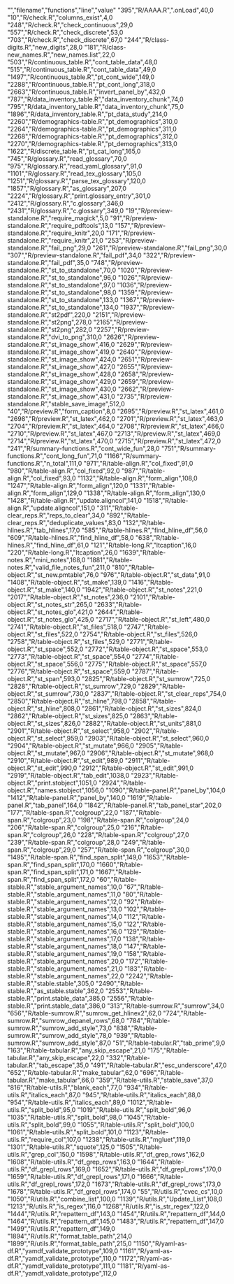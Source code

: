 "","filename","functions","line","value"
"395","R/AAAA.R",".onLoad",40,0
"10","R/check.R","columns_exist",4,0
"248","R/check.R","check_continuous",29,0
"557","R/check.R","check_discrete",53,0
"703","R/check.R","check_discrete",67,0
"244","R/class-digits.R","new_digits",28,0
"181","R/class-new_names.R","new_names.list",22,0
"503","R/continuous_table.R","cont_table_data",48,0
"515","R/continuous_table.R","cont_table_data",49,0
"1497","R/continuous_table.R","pt_cont_wide",149,0
"2288","R/continuous_table.R","pt_cont_long",318,0
"2663","R/continuous_table.R","invert_panel_by",432,0
"787","R/data_inventory_table.R","data_inventory_chunk",74,0
"795","R/data_inventory_table.R","data_inventory_chunk",75,0
"1896","R/data_inventory_table.R","pt_data_study",214,0
"2260","R/demographics-table.R","pt_demographics",310,0
"2264","R/demographics-table.R","pt_demographics",311,0
"2268","R/demographics-table.R","pt_demographics",312,0
"2270","R/demographics-table.R","pt_demographics",313,0
"1622","R/discrete_table.R","pt_cat_long",165,0
"745","R/glossary.R","read_glossary",70,0
"975","R/glossary.R","read_yaml_glossary",91,0
"1101","R/glossary.R","read_tex_glossary",105,0
"1251","R/glossary.R","parse_tex_glossary",120,0
"1857","R/glossary.R","as_glossary",207,0
"2224","R/glossary.R","print.glossary_entry",301,0
"2412","R/glossary.R","c.glossary",346,0
"2431","R/glossary.R","c.glossary",349,0
"19","R/preview-standalone.R","require_magick",5,0
"91","R/preview-standalone.R","require_pdftools",13,0
"157","R/preview-standalone.R","require_knitr",20,0
"171","R/preview-standalone.R","require_knitr",21,0
"253","R/preview-standalone.R","fail_png",29,0
"261","R/preview-standalone.R","fail_png",30,0
"307","R/preview-standalone.R","fail_pdf",34,0
"322","R/preview-standalone.R","fail_pdf",35,0
"748","R/preview-standalone.R","st_to_standalone",70,0
"1020","R/preview-standalone.R","st_to_standalone",96,0
"1026","R/preview-standalone.R","st_to_standalone",97,0
"1036","R/preview-standalone.R","st_to_standalone",98,0
"1359","R/preview-standalone.R","st_to_standalone",133,0
"1367","R/preview-standalone.R","st_to_standalone",134,0
"1937","R/preview-standalone.R","st2pdf",220,0
"2151","R/preview-standalone.R","st2png",278,0
"2165","R/preview-standalone.R","st2png",282,0
"2257","R/preview-standalone.R","dvi_to_png",310,0
"2626","R/preview-standalone.R","st_image_show",416,0
"2629","R/preview-standalone.R","st_image_show",419,0
"2640","R/preview-standalone.R","st_image_show",424,0
"2651","R/preview-standalone.R","st_image_show",427,0
"2655","R/preview-standalone.R","st_image_show",428,0
"2658","R/preview-standalone.R","st_image_show",429,0
"2659","R/preview-standalone.R","st_image_show",430,0
"2662","R/preview-standalone.R","st_image_show",431,0
"2735","R/preview-standalone.R","stable_save_image",512,0
"40","R/preview.R","form_caption",8,0
"2695","R/preview.R","st_latex",461,0
"2698","R/preview.R","st_latex",462,0
"2701","R/preview.R","st_latex",463,0
"2704","R/preview.R","st_latex",464,0
"2708","R/preview.R","st_latex",466,0
"2710","R/preview.R","st_latex",467,0
"2713","R/preview.R","st_latex",469,0
"2714","R/preview.R","st_latex",470,0
"2715","R/preview.R","st_latex",472,0
"241","R/summary-functions.R","cont_wide_fun",28,0
"751","R/summary-functions.R","cont_long_fun",71,0
"1166","R/summary-functions.R","n_total",111,0
"971","R/table-align.R","col_fixed",91,0
"980","R/table-align.R","col_fixed",92,0
"987","R/table-align.R","col_fixed",93,0
"1132","R/table-align.R","form_align",108,0
"1247","R/table-align.R","form_align",120,0
"1331","R/table-align.R","form_align",129,0
"1338","R/table-align.R","form_align",130,0
"1428","R/table-align.R","update.aligncol",141,0
"1518","R/table-align.R","update.aligncol",151,0
"311","R/table-clear_reps.R","reps_to_clear",34,0
"892","R/table-clear_reps.R","deduplicate_values",83,0
"132","R/table-hlines.R","tab_hlines",17,0
"585","R/table-hlines.R","find_hline_df",56,0
"609","R/table-hlines.R","find_hline_df",58,0
"638","R/table-hlines.R","find_hline_df",61,0
"121","R/table-long.R","ltcaption",16,0
"220","R/table-long.R","ltcaption",26,0
"1639","R/table-notes.R","mini_notes",168,0
"1881","R/table-notes.R","valid_file_notes_fun",211,0
"810","R/table-object.R","st_new.pmtable",76,0
"976","R/table-object.R","st_data",91,0
"1408","R/table-object.R","st_make",139,0
"1416","R/table-object.R","st_make",140,0
"1942","R/table-object.R","st_notes",221,0
"2017","R/table-object.R","st_notes",236,0
"2101","R/table-object.R","st_notes_str",265,0
"2633","R/table-object.R","st_notes_glo",421,0
"2644","R/table-object.R","st_notes_glo",425,0
"2717","R/table-object.R","st_left",480,0
"2741","R/table-object.R","st_files",518,0
"2747","R/table-object.R","st_files",522,0
"2754","R/table-object.R","st_files",526,0
"2758","R/table-object.R","st_files",529,0
"2771","R/table-object.R","st_space",552,0
"2772","R/table-object.R","st_space",553,0
"2773","R/table-object.R","st_space",554,0
"2774","R/table-object.R","st_space",556,0
"2775","R/table-object.R","st_space",557,0
"2776","R/table-object.R","st_space",559,0
"2787","R/table-object.R","st_span",593,0
"2825","R/table-object.R","st_sumrow",725,0
"2828","R/table-object.R","st_sumrow",729,0
"2829","R/table-object.R","st_sumrow",730,0
"2837","R/table-object.R","st_clear_reps",754,0
"2850","R/table-object.R","st_hline",798,0
"2858","R/table-object.R","st_hline",808,0
"2861","R/table-object.R","st_sizes",824,0
"2862","R/table-object.R","st_sizes",825,0
"2863","R/table-object.R","st_sizes",826,0
"2882","R/table-object.R","st_units",881,0
"2901","R/table-object.R","st_select",958,0
"2902","R/table-object.R","st_select",959,0
"2903","R/table-object.R","st_select",960,0
"2904","R/table-object.R","st_mutate",966,0
"2905","R/table-object.R","st_mutate",967,0
"2906","R/table-object.R","st_mutate",968,0
"2910","R/table-object.R","st_edit",989,0
"2911","R/table-object.R","st_edit",990,0
"2912","R/table-object.R","st_edit",991,0
"2919","R/table-object.R","tab_edit",1038,0
"2923","R/table-object.R","print.stobject",1051,0
"2924","R/table-object.R","names.stobject",1056,0
"1090","R/table-panel.R","panel_by",104,0
"1412","R/table-panel.R","panel_by",140,0
"1619","R/table-panel.R","tab_panel",164,0
"1842","R/table-panel.R","tab_panel_star",202,0
"177","R/table-span.R","colgroup",22,0
"187","R/table-span.R","colgroup",23,0
"198","R/table-span.R","colgroup",24,0
"206","R/table-span.R","colgroup",25,0
"216","R/table-span.R","colgroup",26,0
"228","R/table-span.R","colgroup",27,0
"239","R/table-span.R","colgroup",28,0
"249","R/table-span.R","colgroup",29,0
"257","R/table-span.R","colgroup",30,0
"1495","R/table-span.R","find_span_split",149,0
"1653","R/table-span.R","find_span_split",170,0
"1660","R/table-span.R","find_span_split",171,0
"1667","R/table-span.R","find_span_split",172,0
"60","R/table-stable.R","stable_argument_names",10,0
"67","R/table-stable.R","stable_argument_names",11,0
"80","R/table-stable.R","stable_argument_names",12,0
"92","R/table-stable.R","stable_argument_names",13,0
"102","R/table-stable.R","stable_argument_names",14,0
"112","R/table-stable.R","stable_argument_names",15,0
"122","R/table-stable.R","stable_argument_names",16,0
"129","R/table-stable.R","stable_argument_names",17,0
"138","R/table-stable.R","stable_argument_names",18,0
"147","R/table-stable.R","stable_argument_names",19,0
"158","R/table-stable.R","stable_argument_names",20,0
"172","R/table-stable.R","stable_argument_names",21,0
"183","R/table-stable.R","stable_argument_names",22,0
"2242","R/table-stable.R","stable.stable",305,0
"2490","R/table-stable.R","as_stable.stable",362,0
"2553","R/table-stable.R","print.stable_data",385,0
"2556","R/table-stable.R","print.stable_data",386,0
"313","R/table-sumrow.R","sumrow",34,0
"656","R/table-sumrow.R","sumrow_get_hlinex2",62,0
"724","R/table-sumrow.R","sumrow_depanel_rows",68,0
"784","R/table-sumrow.R","sumrow_add_style",73,0
"838","R/table-sumrow.R","sumrow_add_style",78,0
"939","R/table-sumrow.R","sumrow_add_style",87,0
"51","R/table-tabular.R","tab_prime",9,0
"163","R/table-tabular.R","any_skip_escape",21,0
"175","R/table-tabular.R","any_skip_escape",22,0
"332","R/table-tabular.R","tab_escape",35,0
"491","R/table-tabular.R","esc_underscore",47,0
"652","R/table-tabular.R","make_tabular",62,0
"696","R/table-tabular.R","make_tabular",66,0
"359","R/table-utils.R","stable_save",37,0
"816","R/table-utils.R","blank_each",77,0
"934","R/table-utils.R","italics_each",87,0
"945","R/table-utils.R","italics_each",88,0
"954","R/table-utils.R","italics_each",89,0
"1012","R/table-utils.R","split_bold",95,0
"1019","R/table-utils.R","split_bold",96,0
"1035","R/table-utils.R","split_bold",98,0
"1045","R/table-utils.R","split_bold",99,0
"1055","R/table-utils.R","split_bold",100,0
"1061","R/table-utils.R","split_bold",101,0
"1123","R/table-utils.R","require_col",107,0
"1238","R/table-utils.R","mgluet",119,0
"1301","R/table-utils.R","squote",125,0
"1505","R/table-utils.R","grep_col",150,0
"1598","R/table-utils.R","df_grep_rows",162,0
"1608","R/table-utils.R","df_grep_rows",163,0
"1644","R/table-utils.R","df_grepl_rows",169,0
"1652","R/table-utils.R","df_grepl_rows",170,0
"1659","R/table-utils.R","df_grepl_rows",171,0
"1666","R/table-utils.R","df_grepl_rows",172,0
"1673","R/table-utils.R","df_grepl_rows",173,0
"1678","R/table-utils.R","df_grepl_rows",174,0
"55","R/utils.R","cvec_cs",10,0
"1050","R/utils.R","combine_list",100,0
"1139","R/utils.R","Update_List",108,0
"1213","R/utils.R","is_regex",116,0
"1268","R/utils.R","is_str_regex",122,0
"1444","R/utils.R","repattern_df",143,0
"1454","R/utils.R","repattern_df",144,0
"1464","R/utils.R","repattern_df",145,0
"1483","R/utils.R","repattern_df",147,0
"1499","R/utils.R","repattern_df",149,0
"1894","R/utils.R","format_table_path",214,0
"1899","R/utils.R","format_table_path",215,0
"1150","R/yaml-as-df.R","yamdf_validate_prototype",109,0
"1161","R/yaml-as-df.R","yamdf_validate_prototype",110,0
"1172","R/yaml-as-df.R","yamdf_validate_prototype",111,0
"1181","R/yaml-as-df.R","yamdf_validate_prototype",112,0
